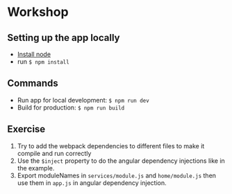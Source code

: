 # Workshop

## Setting up the app locally
* [Install node](https://nodejs.org)
* run `$ npm install`

## Commands
* Run app for local development: `$ npm run dev`
* Build for production: `$ npm run build`

## Exercise
1. Try to add the webpack dependencies to different files to make it compile and run correctly
2. Use the `$inject` property to do the angular dependency injections like in the example.
3. Export moduleNames in `services/module.js` and `home/module.js` then use them in `app.js` in angular dependency injection.
